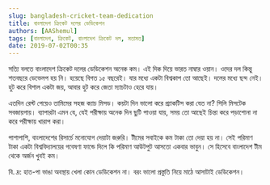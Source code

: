 ```yaml
---
slug: bangladesh-cricket-team-dedication
title: বাংলাদেশ ক্রিকেট দলের ডেডিকেশন
authors: [AAShemul]
tags: [বাংলাদেশ, ক্রিকেট, বাংলাদেশ ক্রিকেট দল, মতামত]
date: 2019-07-02T00:35
---
```


<head>
    <link rel="apple-touch-icon" sizes="57x57" href="/icon/apple-icon-57x57.png" />
    <link rel="apple-touch-icon" sizes="60x60" href="/icon/apple-icon-60x60.png" />
    <link rel="apple-touch-icon" sizes="72x72" href="/icon/apple-icon-72x72.png" />
    <link rel="apple-touch-icon" sizes="76x76" href="/icon/apple-icon-76x76.png" />
    <link rel="apple-touch-icon" sizes="114x114" href="/icon/apple-icon-114x114.png" />
    <link rel="apple-touch-icon" sizes="120x120" href="/icon/apple-icon-120x120.png" />
    <link rel="apple-touch-icon" sizes="144x144" href="/icon/apple-icon-144x144.png" />
    <link rel="apple-touch-icon" sizes="152x152" href="/icon/apple-icon-152x152.png" />
    <link rel="apple-touch-icon" sizes="180x180" href="/icon/apple-icon-180x180.png" />
    <link rel="icon" type="image/png" sizes="192x192"  href="/icon/android-icon-192x192.png" />
    <link rel="icon" type="image/png" sizes="32x32" href="/icon/favicon-32x32.png" />
    <link rel="icon" type="image/png" sizes="96x96" href="/icon/favicon-96x96.png" />
    <link rel="icon" type="image/png" sizes="16x16" href="/icon/favicon-16x16.png" />
    <link rel="manifest" href="/manifest.json" />
    <meta name="msapplication-TileColor" content="#ffffff" />
    <meta name="msapplication-TileImage" content="/icon/ms-icon-144x144.png" />
</head>

সত্যি বলতে বাংলাদেশ ক্রিকেট দলের ডেডিকেশন অনেক কম। এই দিক দিয়ে ভারত নাম্বার ওয়ান। ওদের দল কিন্তু শতবছরে ডেভেলপ হয় নি। হয়েছে বিগত ১৫ বছরেই। যার মধ্যে একটা বিশ্বকাপ তো আছেই। দলের মধ্যে ছন্দ নেই। হুট করে বিশাল একটা জয়, আবার হুট করে জেতা ম্যাচটাও হেরে যায়।
<!--truncate-->

এতদিন রেস্ট পেয়েও তামিমের সহজ ক্যাচ মিসড। কয়টা দিন ভালো করে প্র্যাকটিস করা যেত না? সিলি মিসটেক সবজায়গায়। ব্যাপারটা এমন যে, যেই পরীক্ষায় অনেক দিন ছুটি পাওয়া যায়, সময় তো আছেই চিন্তা করে পড়াশোনা না করে পরীক্ষায় খারাপ করা।

পাশাপাশি, বাংলাদেশের রিসার্চে মনোযোগ দেয়াটা জরুরি। টীমের সবাইকে কম টাকা তো দেয়া হয় না। সেই পরিমাণ টাকা একটা বিশ্ববিদ্যালয়ের গবেষণা ফান্ডে দিলে কি পরিমাণ আউটপুট আসতো একবার ভাবুন। সে হিসেবে বাংলাদেশ টীম থেকে অর্জন খুবই কম।

বি. দ্র: হাত-পা ভাঙা অবস্থায় খেলা কোন ডেডিকেশন না। বরং ভালো প্রস্তুতি নিয়ে মাঠে আসাটাই ডেডিকেশন।